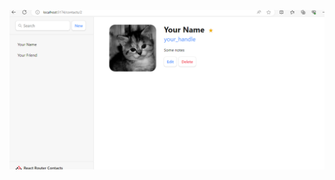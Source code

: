 ![](https://github.com/mugane-wahome/React--apps/blob/practice/Screenshot%202024-02-03%20150558.png)
